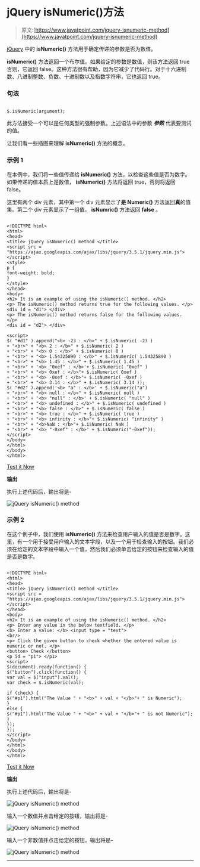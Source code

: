 # jQuery isNumeric()方法

> 原文:[https://www.javatpoint.com/jquery-isnumeric-method](https://www.javatpoint.com/jquery-isnumeric-method)

[jQuery](https://www.javatpoint.com/jquery-tutorial) 中的 **isNumeric()** 方法用于确定传递的参数是否为数值。

**isNumeric()** 方法返回一个布尔值。如果给定的参数是数值，则该方法返回 true 否则，它返回 false。这种方法很有帮助，因为它减少了代码行。对于十六进制数、八进制整数、负数、十进制数以及指数字符串，它也返回 true。

### 句法

```

$.isNumeric(argument);

```

此方法接受一个可以是任何类型的强制参数。上述语法中的参数 ***参数*** 代表要测试的值。

让我们看一些插图来理解 **isNumeric()** 方法的概念。

### 示例 1

在本例中，我们将一些值传递给 **isNumeric()** 方法，以检查这些值是否为数字。如果传递的值本质上是数值， **isNumeric()** 方法将返回 true，否则将返回 false。

这里有两个 div 元素，其中第一个 div 元素显示了**是 Numeric()** 方法返回**真**的值集。第二个 div 元素显示了一组值， **isNumric()** 方法返回 **false** 。

```

<!DOCTYPE html>
<html>
<head>
<title> jQuery isNumeric() method </title>
<script src = "https://ajax.googleapis.com/ajax/libs/jquery/3.5.1/jquery.min.js"> </script>
<style>
p {
font-weight: bold;
}
</style>
</head>
<body>
<h2> It is an example of using the isNumeric() method. </h2>
<p> The isNumeric() method returns true for the following values. </p>
<div id = "d1"> </div>
<p> The isNumeric() method returns false for the following values. </p>
<div id = "d2"> </div>

<script>
$( "#d1" ).append("<b> -23 : </b>" + $.isNumeric( -23 )
+ "<br>" + "<b> 2 : </b>" + $.isNumeric( 2 )
+ "<br>" + "<b> 0 : </b>" + $.isNumeric( 0 )
+ "<br>" + "<b> 1.54325890 : </b>" + $.isNumeric( 1.54325890 )
+ "<br>" + "<b> 1.45 : </b>" + $.isNumeric( 1.45 )
+ "<br>" + '<b> "0xef" : </b>'+ $.isNumeric( "0xef" )
+ "<br>" + "<b> 0xef : </b>"+ $.isNumeric( 0xef )
+ "<br>" + "<b> -0xef : </b>"+ $.isNumeric( -0xef )
+ "<br>" + "<b> 3.14 : </b>" + $.isNumeric( 3.14 ));
$( "#d2" ).append('<b> "a" : </b>' + $.isNumeric("a")
+ "<br>" + "<b> null : </b>" + $.isNumeric( null )
+ "<br>" + '<b> "null" : </b>' + $.isNumeric( "null" )
+ "<br>" + "<b> undefined : </b>" + $.isNumeric( undefined )
+ "<br>" + "<b> false : </b>" + $.isNumeric( false )
+ "<br>" + "<b> true : </b>" + $.isNumeric( true )
+ "<br>" + "<b> infinity : </b>"+ $.isNumeric( "infinity" )
+ "<br>" + "<b>NaN : </b>"+ $.isNumeric( NaN )
+ "<br>" + '<b> "-0xef" : </b>' + $.isNumeric("-0xef"));
</script>
</body>
</html>
</body>
</html>

```

[Test it Now](https://www.javatpoint.com/oprweb/test.jsp?filename=jquery-isnumeric-method1)

**输出**

执行上述代码后，输出将是-

![jQuery isNumeric() method](../Images/f5531784309384bb9a7707f218960c4b.png)

### 示例 2

在这个例子中，我们使用 **isNumeric()** 方法来检查用户输入的值是否是数字。这里，有一个用于接受用户输入的文本字段，以及一个用于检查输入的按钮。我们必须在给定的文本字段中输入一个值，然后我们必须单击给定的按钮来检查输入的值是否是数字。

```

<!DOCTYPE html>
<html>
<head>
<title> jQuery isNumeric() method </title>
<script src = "https://ajax.googleapis.com/ajax/libs/jquery/3.5.1/jquery.min.js"> </script>
</head>
<body>
<h2> It is an example of using the isNumeric() method. </h2>
<p> Enter any value in the below textfield. </p>
<b> Enter a value: </b> <input type = "text">
<br/>
<p> Click the given button to check whether the entered value is numeric or not. </p>
<button> Check </button>
<p id = "p1"> </p1>
<script>
$(document).ready(function() {
$("button").click(function() {
var val = $("input").val();
var check = $.isNumeric(val);

if (check) {
$("#p1").html("The Value " + "<b>" + val + "</b>"+ " is Numeric");
}
else {
$("#p1").html("The Value " + "<b>" + val + "</b>"+ " is not Numeric");
}
});
});
</script>
</body>
</html>
</body>
</html>

```

[Test it Now](https://www.javatpoint.com/oprweb/test.jsp?filename=jquery-isnumeric-method2)

**输出**

执行上述代码后，输出将是-

![jQuery isNumeric() method](../Images/ad595e22b4e5ce3f3467276f0f39012b.png)

输入一个数值并点击给定的按钮，输出将是-

![jQuery isNumeric() method](../Images/630e3650acb83fcf2ee46980ba54d158.png)

输入一个非数值并点击给定的按钮，输出将是-

![jQuery isNumeric() method](../Images/9c2f4de807af032b0c1d2522882e2e83.png)

* * *